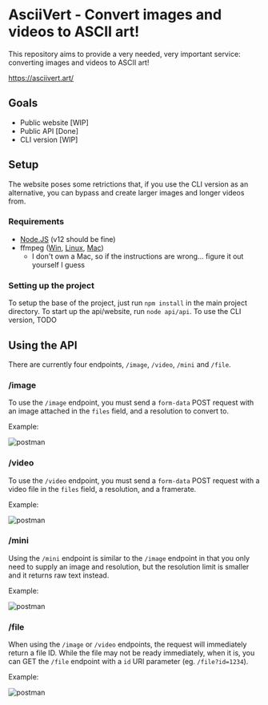 # AsciiVert - Convert images and videos to ASCII art!

This repository aims to provide a very needed, very important service: converting images and videos to ASCII art!

https://asciivert.art/

## Goals

* Public website [WIP]
* Public API [Done]
* CLI version [WIP]

## Setup

The website poses some retrictions that, if you use the CLI version as an alternative, you can bypass and create larger images and longer videos from.

### Requirements

* [Node.JS](https://nodejs.org/en/) (v12 should be fine)
* ffmpeg ([Win](https://windowsloop.com/install-ffmpeg-windows-10/), [Linux](https://www.ostechnix.com/install-ffmpeg-linux/), [Mac](https://sites.duke.edu/ddmc/2013/12/30/install-ffmpeg-on-a-mac/))
  * I don't own a Mac, so if the instructions are wrong... figure it out yourself I guess

### Setting up the project

To setup the base of the project, just run `npm install` in the main project directory.
To start up the api/website, run `node api/api`.
To use the CLI version, TODO

## Using the API

There are currently four endpoints, `/image`, `/video`, `/mini` and `/file`.

### /image
To use the `/image` endpoint, you must send a `form-data` POST request with an image attached in the `files` field, and a resolution to convert to.

Example:

![postman](https://i.paste.pics/5a00b4edf2b8f6ff3020ec21da21bdb5.png?trs=7c74ea5877599d9b712bc0a138239b8f75236e1ccae520c4cb95ae3fa4bf98ff)

### /video

To use the `/video` endpoint, you must send a `form-data` POST request with a video file in the `files` field, a resolution, and a framerate.

Example:

![postman](https://user-images.githubusercontent.com/25207995/87893157-dec66000-c9f3-11ea-8780-76aac017c9b1.png)

### /mini

Using the `/mini` endpoint is similar to the `/image` endpoint in that you only need to supply an image and resolution, but the resolution limit is smaller and it returns raw text instead.

Example:

![postman](https://user-images.githubusercontent.com/25207995/87893303-5d230200-c9f4-11ea-9dc0-1c7d9d8b24c9.png)

### /file

When using the `/image` or `/video` endpoints, the request will immediately return a file ID. While the file may not be ready immediately, when it is, you can GET the `/file` endpoint with a `id` URI parameter (eg. `/file?id=1234`).

Example:

![postman](https://user-images.githubusercontent.com/25207995/87893495-f0f4ce00-c9f4-11ea-9596-c6a905a3bcce.png)
